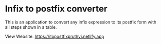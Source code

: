 # Infix to postfix converter

This is an application to convert any infix expression to its postfix form with all steps shown in a table.

View Website: https://itopostfixpruthvi.netlify.app

